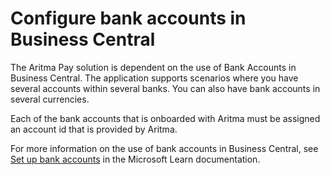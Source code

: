 # Configure bank accounts in Business Central
The Aritma Pay solution is dependent on the use of Bank Accounts in Business Central. The application supports scenarios where you have several accounts within several banks. You can also have bank accounts in several currencies.

Each of the bank accounts that is onboarded with Aritma must be assigned an account id that is provided by Aritma. 

For more information on the use of bank accounts in Business Central, see [Set up bank accounts](https://learn.microsoft.com/en-us/dynamics365/business-central/bank-how-setup-bank-accounts) in the Microsoft Learn documentation.